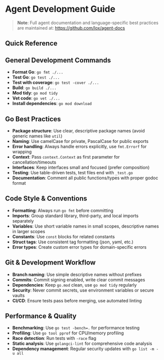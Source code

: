 # Agent Development Guide

> **Note**: Full agent documentation and language-specific best practices are maintained at:
> https://github.com/lox/agent-docs

## Quick Reference

## General Development Commands
- **Format Go**: `go fmt ./...`
- **Test Go**: `go test ./...`
- **Test with coverage**: `go test -cover ./...`
- **Build**: `go build ./...`
- **Mod tidy**: `go mod tidy`
- **Vet code**: `go vet ./...`
- **Install dependencies**: `go mod download`

## Go Best Practices
- **Package structure**: Use clear, descriptive package names (avoid generic names like `util`)
- **Naming**: Use camelCase for private, PascalCase for public exports
- **Error handling**: Always handle errors explicitly, use `fmt.Errorf` for wrapping
- **Context**: Pass `context.Context` as first parameter for cancellation/timeouts
- **Interfaces**: Keep interfaces small and focused (prefer composition)
- **Testing**: Use table-driven tests, test files end with `_test.go`
- **Documentation**: Comment all public functions/types with proper godoc format

## Code Style & Conventions
- **Formatting**: Always run `go fmt` before committing
- **Imports**: Group standard library, third-party, and local imports separately
- **Variables**: Use short variable names in small scopes, descriptive names in larger scopes
- **Constants**: Use `const` blocks for related constants
- **Struct tags**: Use consistent tag formatting (json, yaml, etc.)
- **Error types**: Create custom error types for domain-specific errors

## Git & Development Workflow
- **Branch naming**: Use simple descriptive names without prefixes
- **Commits**: Commit signing enabled, write clear commit messages
- **Dependencies**: Keep `go.mod` clean, use `go mod tidy` regularly
- **Security**: Never commit secrets, use environment variables or secure vaults
- **CI/CD**: Ensure tests pass before merging, use automated linting

## Performance & Quality
- **Benchmarking**: Use `go test -bench=.` for performance testing
- **Profiling**: Use `go tool pprof` for CPU/memory profiling
- **Race detection**: Run tests with `-race` flag
- **Static analysis**: Use `golangci-lint` for comprehensive code analysis
- **Dependency management**: Regular security updates with `go list -m -u all`
